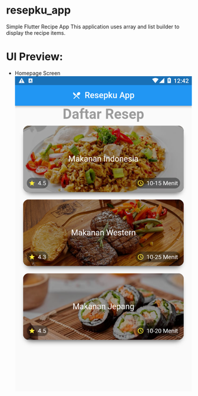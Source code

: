 # resepku_app

Simple Flutter Recipe App
This application uses array and list builder to display the recipe items.
# UI Preview:
 - Homepage Screen
![Homepage Screen](assets/images/5880C0C4-6911-418E-BA46-9F9AF5A496DA.png)
